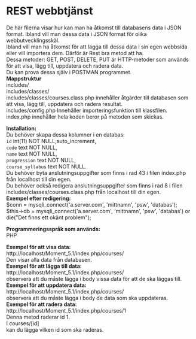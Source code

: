 # REST webbtjänst #
De här filerna visar hur kan man ha åtkomst till databasens data i JSON format. Ibland vill man dessa data i JSON format för olika webbutvecklingsskäl.<br />
Ibland vill man ha åtkomst för att lägga till dessa data i sin egen webbsida eller vill importera dem. Därför är Rest bra metod att ha.<br />
Dessa metoder: GET, POST, DELETE, PUT är HTTP-metoder som används för att visa, lägg till, uppdatera och radera data.<br />
Du kan prova dessa själv i POSTMAN programmet.<br />
**Mappstruktur**<br />
includes/ <br />
   includes/classes/<br />
          includes/classes/courses.class.php innehåller åtgärder till databasen som att visa, lägg till, uppdatera och radera resultat.<br />
    includes/config.php Innehåller importeringsfunktion till klassfilen.<br />
index.php innehåller hela koden beror på metoden som skickas.<br />

**Installation:**<br />
Du behöver skapa dessa kolumner i en databas:<br />
   `id` int(11) NOT NULL,auto_increment,<br />
  `code` text NOT NULL,<br />
  `name` text NOT NULL,<br />
  `progression` text NOT NULL,<br />
  `course_syllabus` text NOT NULL.<br />
  Du behöver byta anslutningsuppgifter som finns i rad 43 i filen index.php från localhost till din egen.<br />
Du behöver också redigera anslutningsuppgifter som finns i rad 8 i filen includes/classes/courses.class.php från localhost till din egen.<br />
**Exempel efter redigering:**<br />
$conn = mysqli_connect('a.server.com', 'mittnamn', 'psw', 'databas');<br />
$this->db = mysqli_connect('a.server.com', 'mittnamn', 'psw', 'databas') or die("Det finns ett okänt problem");	<br />

**Programmeringsspråk som används:**<br />
PHP<br />

**Exempel för att visa data:**<br />
http://localhost/Moment_5.1/index.php/courses/ <br />
Den visar alla data från databasen.<br />
**Exempel för att lägga till data:**<br />
http://localhost/Moment_5.1/index.php/courses/ <br />
observera att du måste lägga i body vissa data för att de ska läggas till. <br />
**Exempel för att uppdatera data:**<br />
http://localhost/Moment_5.1/index.php/courses/<br />
observera att du måste lägga i body de data som ska uppdateras.<br />
**Exempel för att radera data:**<br />
http://localhost/Moment_5.1/index.php/courses/1<br />
Denna metod raderar id 1.<br />
I courses/[id]<br />
kan du lägga vilken id som ska raderas. <br />


